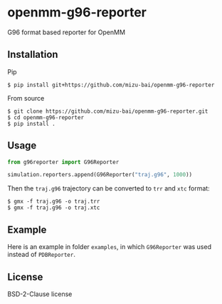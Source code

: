 # openmm-g96-reporter

G96 format based reporter for OpenMM

## Installation

Pip

```
$ pip install git+https://github.com/mizu-bai/openmm-g96-reporter
```

From source

```
$ git clone https://github.com/mizu-bai/openmm-g96-reporter.git
$ cd openmm-g96-reporter
$ pip install .
```

## Usage

```python
from g96reporter import G96Reporter

simulation.reporters.append(G96Reporter("traj.g96", 1000))
```

Then the `traj.g96` trajectory can be converted to `trr` and `xtc` format:

```
$ gmx -f traj.g96 -o traj.trr
$ gmx -f traj.g96 -o traj.xtc
```

## Example

Here is an example in folder `examples`, in which `G96Reporter` was used instead of `PDBReporter`.

## License

BSD-2-Clause license
